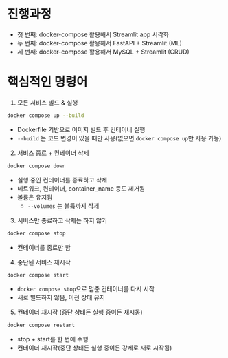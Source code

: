 # 진행과정

- 첫 번째: docker-compose 활용해서 Streamlit app 시각화
- 두 번째: docker-compose 활용해서 FastAPI + Streamlit (ML)
- 세 번째: docker-compose 활용해서 MySQL + Streamlit (CRUD)

# 핵심적인 명령어

1. 모든 서비스 빌드 & 실행
```bash
docker compose up --build 
```
- Dockerfile 기반으로 이미지 빌드 후 컨테이너 실행
- ```--build``` 는 코드 변경이 있을 때만 사용(없으면 ```docker compose up```만 사용 가능)

2. 서비스 종료 + 컨테이너 삭제
```bash
docker compose down
```
- 실행 중인 컨테이너를 종료하고 삭제
- 네트워크, 컨테이너, container_name 등도 제거됨
- 볼륨은 유지됨
    + ```--volumes``` 는 볼륨까지 삭제

3. 서비스만 종료하고 삭제는 하지 않기
```bash
docker compose stop
```
- 컨테이너를 종료만 함

4. 중단된 서비스 재시작
```bash
docker compose start
```
- ```docker compose stop```으로 멈춘 컨테이너를 다시 시작
- 새로 빌드하지 않음, 이전 상태 유지

5. 컨테이너 재시작 (중단 상태든 실행 중이든 재시동)
```bash
docker compose restart
```
- stop + start를 한 번에 수행
- 컨테이너 재시작(중단 상태든 실행 중이든 강제로 새로 시작됨)
 